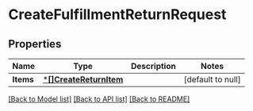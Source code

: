 # CreateFulfillmentReturnRequest

## Properties
Name | Type | Description | Notes
------------ | ------------- | ------------- | -------------
**Items** | [***[]CreateReturnItem**](array.md) |  | [default to null]

[[Back to Model list]](../README.md#documentation-for-models) [[Back to API list]](../README.md#documentation-for-api-endpoints) [[Back to README]](../README.md)

